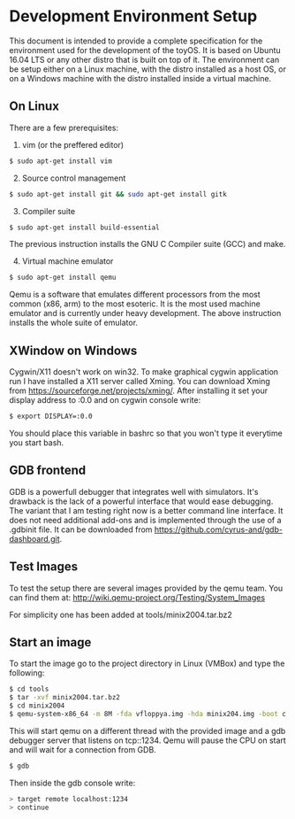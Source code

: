 # Development Environment Setup

This document is intended to provide a complete specification for the environment used for the development of the toyOS. It is based on Ubuntu 16.04 LTS or any other distro that is built on top of it. The environment can be setup either on a Linux machine, with the distro installed as a host OS, or on a Windows machine with the distro installed inside a virtual machine.

## On Linux
There are a few prerequisites:

1. vim (or the preffered editor)
```bash
$ sudo apt-get install vim
```
2. Source control management
```bash
$ sudo apt-get install git && sudo apt-get install gitk
```

3. Compiler suite
```bash
$ sudo apt-get install build-essential
```
The previous instruction installs the GNU C Compiler suite (GCC) and make.

4. Virtual machine emulator
```bash
$ sudo apt-get install qemu
```
Qemu is a software that emulates different processors from the most common (x86, arm) to the most esoteric. It is the most used machine emulator and is currently under heavy development. The above instruction installs the whole suite of emulator.

## XWindow on Windows
Cygwin/X11 doesn't work on win32. To make graphical cygwin application run I have installed a X11 server called Xming. You can download Xming from https://sourceforge.net/projects/xming/. After installing it set your display address to :0.0 and on cygwin console write:

```bash
$ export DISPLAY=:0.0
```

You should place this variable in bashrc so that you won't type it everytime you start bash.

## GDB frontend
GDB is a powerfull debugger that integrates well with simulators. It's drawback is the lack of a powerful interface that would ease debugging. The variant that I am testing right now is a better command line interface. It does not need additional add-ons and is implemented through the use of a .gdbinit file. It can be downloaded from https://github.com/cyrus-and/gdb-dashboard.git.

## Test Images
To test the setup there are several images provided by the qemu team. You can find them at:
http://wiki.qemu-project.org/Testing/System_Images

For simplicity one has been added at tools/minix2004.tar.bz2

## Start an image
To start the image go to the project directory in Linux (VMBox) and type the following:

```bash
$ cd tools
$ tar -xvf minix2004.tar.bz2
$ cd minix2004
$ qemu-system-x86_64 -m 8M -fda vfloppya.img -hda minix204.img -boot c -S -s &
```

This will start qemu on a different thread with the provided image and a gdb debugger server that listens on tcp::1234. Qemu will pause the CPU on start and will wait for a connection from GDB.

```bash
$ gdb
```

Then inside the gdb console write:
```bash
> target remote localhost:1234
> continue
```
